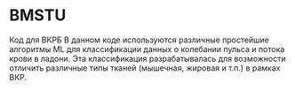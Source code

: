 # BMSTU
Код для ВКРБ
В данном коде используются различные простейшие алгоритмы ML для классификации данных о колебании пульса и потока крови в ладони. 
Эта классификация разрабатывалась для возможности отличить различные типы тканей (мышечная, жировая и т.п.) в рамках ВКР.
